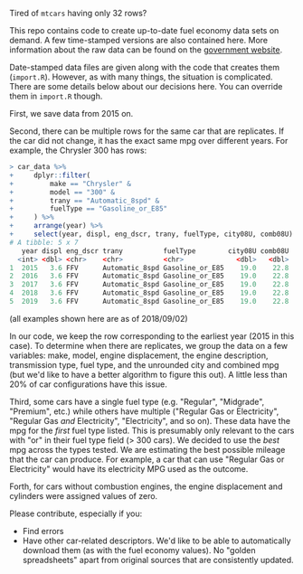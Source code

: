 Tired of `mtcars` having only 32 rows? 

This repo contains code to create up-to-date fuel economy data sets on demand. A few time-stamped versions are also contained here. More information about the raw data can be found on the [government website](https://www.fueleconomy.gov/feg/ws/index.shtml). 

Date-stamped data files are given along with the code that creates them (`import.R`). However, as with many things, the situation is complicated. There are some details below about our decisions here. You can override them in `import.R` though.

First, we save data from 2015 on.

Second, there can be multiple rows for the same car that are replicates. If the car did not change, it has the exact same mpg over different years. For example, the Chrysler 300 has rows:

```r
> car_data %>% 
+     dplyr::filter(
+         make == "Chrysler" & 
+         model == "300" & 
+         trany == "Automatic_8spd" &
+         fuelType == "Gasoline_or_E85"
+     ) %>%
+     arrange(year) %>%
+     select(year, displ, eng_dscr, trany, fuelType, city08U, comb08U)
# A tibble: 5 x 7
   year displ eng_dscr trany          fuelType        city08U comb08U
  <int> <dbl> <chr>    <chr>          <chr>             <dbl>   <dbl>
1  2015   3.6 FFV      Automatic_8spd Gasoline_or_E85    19.0    22.8
2  2016   3.6 FFV      Automatic_8spd Gasoline_or_E85    19.0    22.8
3  2017   3.6 FFV      Automatic_8spd Gasoline_or_E85    19.0    22.8
4  2018   3.6 FFV      Automatic_8spd Gasoline_or_E85    19.0    22.8
5  2019   3.6 FFV      Automatic_8spd Gasoline_or_E85    19.0    22.8
```

(all examples shown here are as of 2018/09/02)

In our code, we keep the row corresponding to the earliest year (2015 in this case). To determine when there are replicates, we group the data on a few variables: make, model, engine displacement, the engine description, transmission type, fuel type,  and the unrounded city and combined mpg (but we'd like to have a better algorithm to figure this out). A little less than 20% of car configurations have this issue. 

Third, some cars have a single fuel type (e.g. "Regular", "Midgrade", "Premium", etc.) while others have multiple ("Regular Gas or Electricity", "Regular Gas _and_ Electricity", "Electricity", and so on). These data have the mpg for the _first_ fuel type listed. This is presumably only relevant to the cars with "or" in their fuel type field (> 300 cars). We decided to use the _best_ mpg across the types tested. We are estimating the best possible mileage that the car can produce. For example, a car that can use "Regular Gas or Electricity" would have its electricity MPG used as the outcome. 

Forth, for cars without combustion engines, the engine displacement and cylinders were assigned values of zero. 

Please contribute, especially if you:

* Find errors
* Have other car-related descriptors. We'd like to be able to automatically download them (as with the fuel economy values). No "golden spreadsheets" apart from original sources that are consistently updated.  

